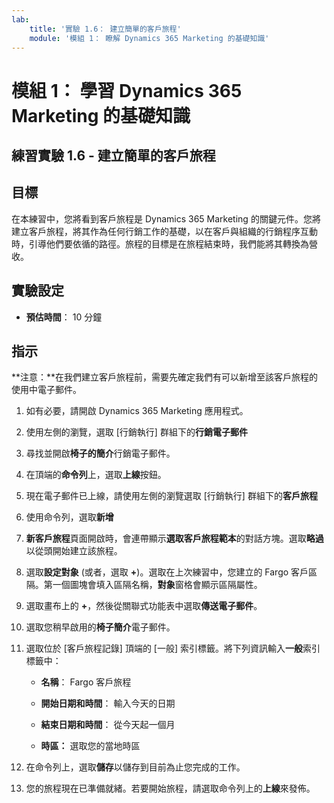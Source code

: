 ```yaml
---
lab:
    title: '實驗 1.6： 建立簡單的客戶旅程'
    module: '模組 1： 瞭解 Dynamics 365 Marketing 的基礎知識'
---
```


模組 1： 學習 Dynamics 365 Marketing 的基礎知識
========================

## 練習實驗 1.6 - 建立簡單的客戶旅程

## 目標

在本練習中，您將看到客戶旅程是 Dynamics 365 Marketing 的關鍵元件。您將建立客戶旅程，將其作為任何行銷工作的基礎，以在客戶與組織的行銷程序互動時，引導他們要依循的路徑。旅程的目標是在旅程結束時，我們能將其轉換為營收。

## 實驗設定

  - **預估時間**： 10 分鐘

## 指示

**注意：**在我們建立客戶旅程前，需要先確定我們有可以新增至該客戶旅程的使用中電子郵件。 

1. 如有必要，請開啟 Dynamics 365 Marketing 應用程式。 

2. 使用左側的瀏覽，選取 [行銷執行] 群組下的**行銷電子郵件**

3. 尋找並開啟**椅子的簡介**行銷電子郵件。 

4. 在頂端的**命令列**上，選取**上線**按鈕。 

5. 現在電子郵件已上線，請使用左側的瀏覽選取 [行銷執行] 群組下的**客戶旅程**

6. 使用命令列，選取**新增** 

7. **新客戶旅程**頁面開啟時，會連帶顯示**選取客戶旅程範本**的對話方塊。選取**略過**以從頭開始建立該旅程。

8. 選取**設定對象** (或者，選取 **+**)。選取在上次練習中，您建立的 Fargo 客戶區隔。第一個圖塊會填入區隔名稱，**對象**窗格會顯示區隔屬性。

9. 選取畫布上的 **+**，然後從關聯式功能表中選取**傳送電子郵件**。

10. 選取您稍早啟用的**椅子簡介**電子郵件。 

11. 選取位於 [客戶旅程記錄] 頂端的 [一般] 索引標籤。將下列資訊輸入**一般**索引標籤中：

	- **名稱**： Fargo 客戶旅程

	- **開始日期和時間**： 輸入今天的日期

	- **結束日期和時間**： 從今天起一個月

	- **時區：** 選取您的當地時區 

12. 在命令列上，選取**儲存**以儲存到目前為止您完成的工作。

13. 您的旅程現在已準備就緒。若要開始旅程，請選取命令列上的**上線**來發佈。
